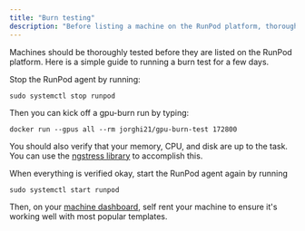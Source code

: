 ```yaml
---
title: "Burn testing"
description: "Before listing a machine on the RunPod platform, thoroughly test it with a burn test, verifying memory, CPU, and disk capabilities, and ensure compatibility with popular templates by self-renting the machine after verifying its performance."
---
```


Machines should be thoroughly tested before they are listed on the RunPod platform.
Here is a simple guide to running a burn test for a few days.

Stop the RunPod agent by running:

```command
sudo systemctl stop runpod
```

Then you can kick off a gpu-burn run by typing:

```command
docker run --gpus all --rm jorghi21/gpu-burn-test 172800
```

You should also verify that your memory, CPU, and disk are up to the task.
You can use the [ngstress library](https://wiki.ubuntu.com/Kernel/Reference/stress-ngstress) to accomplish this.

When everything is verified okay, start the RunPod agent again by running

```command
sudo systemctl start runpod
```

Then, on your [machine dashboard](https://www.runpod.io/console/host/machines), self rent your machine to ensure it's working well with most popular templates.
